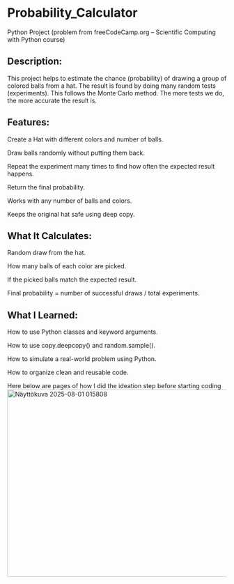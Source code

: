 # Probability_Calculator
Python Project (problem from freeCodeCamp.org – Scientific Computing with Python course)

## Description:
This project helps to estimate the chance (probability) of drawing a group of colored balls from a hat. The result is found by doing many random tests (experiments). This follows the Monte Carlo method. The more tests we do, the more accurate the result is.

## Features:

  Create a Hat with different colors and number of balls.
  
  Draw balls randomly without putting them back.
  
  Repeat the experiment many times to find how often the expected result happens.
  
  Return the final probability.
  
  Works with any number of balls and colors.
  
  Keeps the original hat safe using deep copy.

## What It Calculates:
  
  Random draw from the hat.
  
  How many balls of each color are picked.
  
  If the picked balls match the expected result.
  
  Final probability = number of successful draws / total experiments.

## What I Learned:

  How to use Python classes and keyword arguments.
  
  How to use copy.deepcopy() and random.sample().
  
  How to simulate a real-world problem using Python.
  
  How to organize clean and reusable code.

Here below are pages of how I did the ideation step before starting coding
<img width="1518" height="430" alt="Näyttökuva 2025-08-01 015808" src="https://github.com/user-attachments/assets/89cc2aad-4ef8-4d6c-9e61-a7ccba9084d1" />

